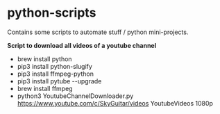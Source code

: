 # python-scripts
Contains some scripts to automate stuff / python mini-projects.

**Script to download all videos of a youtube channel**
* brew install python
* pip3 install python-slugify
* pip3 install ffmpeg-python
* pip3 install pytube --upgrade
* brew install ffmpeg
* python3 YoutubeChannelDownloader.py https://www.youtube.com/c/SkyGuitar/videos YoutubeVideos 1080p


